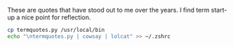 These are quotes that have stood out to me over the years. I find term start-up a nice point for reflection.
```bash
cp termquotes.py /usr/local/bin
echo "\ntermquotes.py | cowsay | lolcat" >> ~/.zshrc
```
